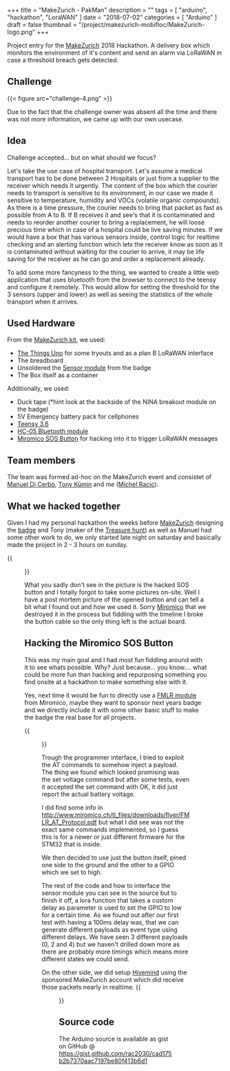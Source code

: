 +++
title = "MakeZurich - PakMan"
description = ""
tags = [
    "arduino",
    "hackathon",
    "LoraWAN"
]
date = "2018-07-02"
categories = [
    "Arduino"
]
draft = false
thumbnail = "/project/makezurich-mobifloc/MakeZurich-logo.png"
+++

Project entry for the [MakeZurich](https://makezurich.ch) 2018 Hackathon.
A delivery box which monitors the environment of it's content and send an alarm via LoRaWAN in case a threshold breach gets detected.

<!--more-->

## Challenge
{{< figure src="challenge-4.png" >}}

Due to the fact that the challenge owner was absent all the time and there was not more information, we came up with our own usecase.

## Idea
Challenge accepted... but on what should we focus?

Let's take the use case of hospital transport. Let's assume a medical transport has to be done between 2 Hospitals or just from a supplier to the receiver which needs it urgently. The content of the box which the courier needs to transport is sensitive to its environment, in our case we made it sensitive to temperature, humidity and VOCs (volatile organic compounds). As there is a time pressure, the courier needs to bring that packet as fast as possible from A to B. If B receives it and see's that it is contaminated and needs to reorder another courier to bring a replacement, he will loose precious time which in case of a hospital could be live saving minutes. If we would have a box that has various sensors inside, control logic for realtime checking and an alerting function which lets the receiver know as soon as it is contaminated without waiting for the courier to arrive, it may be life saving for the receiver as he can go and order a replacement already.

To add some more fancyness to the thing, we wanted to create a little web application that uses bluetooth from the browser to connect to the teensy and configure it remotely. This would allow for setting the threshold for the 3 sensors (upper and lower) as well as seeing the statistics of the whole transport when it arrives. 

## Used Hardware
From the [MakeZurich kit](https://makezurich.ch/box/4/), we used:

* [The Things Uno](https://www.thethingsnetwork.org/docs/devices/uno/) for some tryouts and as a plan B LoRaWAN interface
* The breadboard
* Unsoldered the [Sensor module](https://github.com/rac2030/IoT-conference-badge/blob/master/hardware/sensors-module-board-rev.0.1.0.pdf) from the badge
* The Box itself as a container

Additionally, we used:

* Duck tape (*hint look at the backside of the NINA breakout module on the badge)
* 5V Emergency battery pack for cellphones
* [Teensy 3.6](https://www.digikey.ch/en/product-highlight/s/sparkfun/teensy-3-6-development-boards)
* [HC-05 Bluetooth module](https://components101.com/wireless/hc-05-bluetooth-module)
* [Miromico SOS Button](http://www.miromico.ch/fmlr-lorawan-modules.html) for hacking into it to trigger LoRaWAN messages

## Team members
The team was formed ad-hoc on the MakeZurich event and consistet of [Manuel Di Cerbo](http://www.nexus-computing.ch), [Tony Kümin](http://kumin.ch) and me ([Michel Racic](http://racic.ch)).


## What we hacked together
Given I had my personal hackathon the weeks before [MakeZurich](https://makezurich.ch) designing the [badge](/project/makezurich-18-badge) and Tony (maker of the [Treasure hunt](/mz18)) as well as Manuel had some other work to do, we only started late night on saturday and basically made the project in 2 - 3 hours on sunday.

{{<figure src="the-hack.jpeg" caption="Final box">}}

What you sadly don't see in the picture is the hacked SOS button and I totally forgot to take some pictures on-site. Well I have a post mortem picture of the opened button and can tell a bit what I found out and how we used it. Sorry [Miromico](miromico.ch) that we destroyed it in the process but fiddling with the timeline I broke the button cable so the only thing left is the actual board.



## Hacking the Miromico SOS Button
This was my main goal and I had most fun fiddling around with it to see whats possible. Why? Just because... you know.... what could be more fun than hacking and repurposing something you find onsite at a hackathon to make something else with it.

Yes, next time it would be fun to directly use a [FMLR module](http://www.miromico.ch/fmlr-lorawan-modules.html) from Miromico, maybe they want to sponsor next years badge and we directly include it with some other basic stuff to make the badge the real base for all projects.

{{<figure src="sosbutton-overview-labeled.png" caption="Interfacing the button PCB">}}

Trough the programmer interface, I tried to exploit the AT commands to somehow inject a payload. The thing we found which looked promising was the set voltage command but after some tests, even it accepted the set command with OK, it did just report the actual battery voltage. 

I did find some info in http://www.miromico.ch/tl_files/downloads/flyer/FMLR_AT_Protocol.pdf but what I did see was not the exact same commands implemented, so I guess this is for a newer or just different firmware for the STM32 that is inside.

We then decided to use just the button itself, pined one side to the ground and the other to a GPIO which we set to high.

The rest of the code and how to interface the sensor module you can see in the source but to finish it off, a lora function that takes a custom delay as parameter is used to set the GPIO to low for a certain time. As we found out after our first test with having a 100ms delay was, that we can generate different payloads as event type using different delays. We have seen 3 different payloads (0, 2 and 4) but we haven't drilled down more as there are probably more timings which means more different states we could send.

On the other side, we did setup [Hivemind](https://hivemind.ch) using the sponsored MakeZurich account which did receive those packets nearly in realtime.
{{<figure src="hivemind-data.png" caption="Hivemind platform showing LoRa packets received">}}

## Source code
The Arduino source is available as gist on GitHub @ 
https://gist.github.com/rac2030/cad175b2b7370aac7197be80f413b6d1
